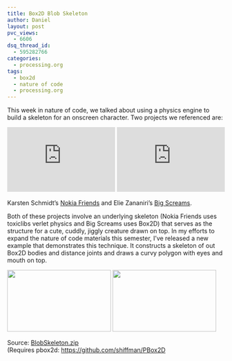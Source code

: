 ```yaml
---
title: Box2D Blob Skeleton
author: Daniel
layout: post
pvc_views:
  - 6606
dsq_thread_id:
  - 595282766
categories:
  - processing.org
tags:
  - box2d
  - nature of code
  - processing.org
---
```

<p>This week in nature of code, we talked about using a physics engine to build a skeleton for an onscreen character.   Two projects we referenced are:</p>
<p><iframe src="http://player.vimeo.com/video/1472427" width="250" frameborder="0" webkitAllowFullScreen mozallowfullscreen allowFullScreen></iframe> <iframe src="http://player.vimeo.com/video/8487873" width="250" frameborder="0" webkitAllowFullScreen mozallowfullscreen allowFullScreen></iframe></p>
<p>Karsten Schmidt&#8217;s <a href="http://postspectacular.com/work/nokia/friends/start">Nokia Friends</a> and Elie Zananiri&#8217;s <a href="http://www.bigscreams.com">Big Screams</a>.</p>
<p>Both of these projects involve an underlying skeleton (Nokia Friends uses toxiclibs verlet physics and Big Screams uses Box2D) that serves as the structure for a cute, cuddly, jiggly creature drawn on top.   In my efforts to expand the nature of code materials this semester, I&#8217;ve released a new example that demonstrates this technique.  It constructs a skeleton of out Box2D bodies and distance joints and draws a curvy polygon with eyes and mouth on top.</p>
<p><img src="http://www.shiffman.net/wp/wp-content/uploads/2012/03/blob11.png" alt="" title="blob1" width="240" height="143" class="alignnone size-full wp-image-1108" />  <img src="http://www.shiffman.net/wp/wp-content/uploads/2012/03/blob21.png" alt="" title="blob2" width="240" height="143" class="alignnone size-full wp-image-1108" /> </p>
<p>Source: <a href='http://www.shiffman.net/wp/wp-content/uploads/2012/03/BlobSkeleton.zip'>BlobSkeleton.zip</a><br />
(Requires pbox2d: <a href="https://github.com/shiffman/PBox2D">https://github.com/shiffman/PBox2D</a></p>
